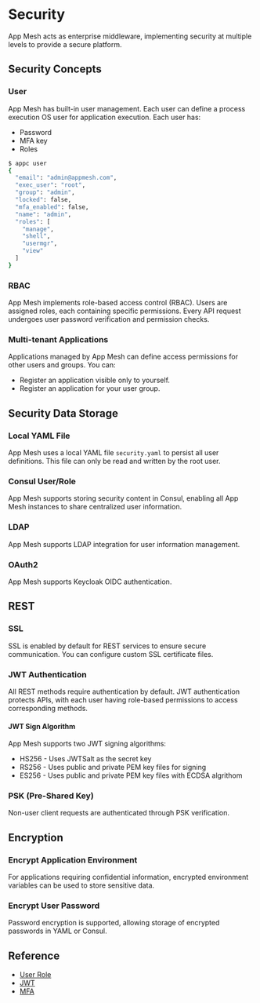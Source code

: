 # Security

App Mesh acts as enterprise middleware, implementing security at multiple levels to provide a secure platform.

## Security Concepts

### User

App Mesh has built-in user management. Each user can define a process execution OS user for application execution. Each user has:

* Password
* MFA key
* Roles

```bash
$ appc user
{
  "email": "admin@appmesh.com",
  "exec_user": "root",
  "group": "admin",
  "locked": false,
  "mfa_enabled": false,
  "name": "admin",
  "roles": [
    "manage",
    "shell",
    "usermgr",
    "view"
  ]
}
```

### RBAC

App Mesh implements role-based access control (RBAC). Users are assigned roles, each containing specific permissions. Every API request undergoes user password verification and permission checks.

### Multi-tenant Applications

Applications managed by App Mesh can define access permissions for other users and groups. You can:

* Register an application visible only to yourself.
* Register an application for your user group.

## Security Data Storage

### Local YAML File

App Mesh uses a local YAML file `security.yaml` to persist all user definitions. This file can only be read and written by the root user.

### Consul User/Role

App Mesh supports storing security content in Consul, enabling all App Mesh instances to share centralized user information.

### LDAP

App Mesh supports LDAP integration for user information management.

### OAuth2

App Mesh supports Keycloak OIDC authentication.

## REST

### SSL

SSL is enabled by default for REST services to ensure secure communication. You can configure custom SSL certificate files.

### JWT Authentication

All REST methods require authentication by default. JWT authentication protects APIs, with each user having role-based permissions to access corresponding methods.

#### JWT Sign Algorithm

App Mesh supports two JWT signing algorithms:

* HS256 - Uses JWTSalt as the secret key
* RS256 - Uses public and private PEM key files for signing
* ES256 - Uses public and private PEM key files with ECDSA algrithom


### PSK (Pre-Shared Key)

Non-user client requests are authenticated through PSK verification.

## Encryption

### Encrypt Application Environment

For applications requiring confidential information, encrypted environment variables can be used to store sensitive data.

### Encrypt User Password

Password encryption is supported, allowing storage of encrypted passwords in YAML or Consul.

## Reference

* [User Role](https://app-mesh.readthedocs.io/en/latest/USER_ROLE.html)
* [JWT](https://app-mesh.readthedocs.io/en/latest/JWT.html)
* [MFA](https://app-mesh.readthedocs.io/en/latest/MFA.html)
